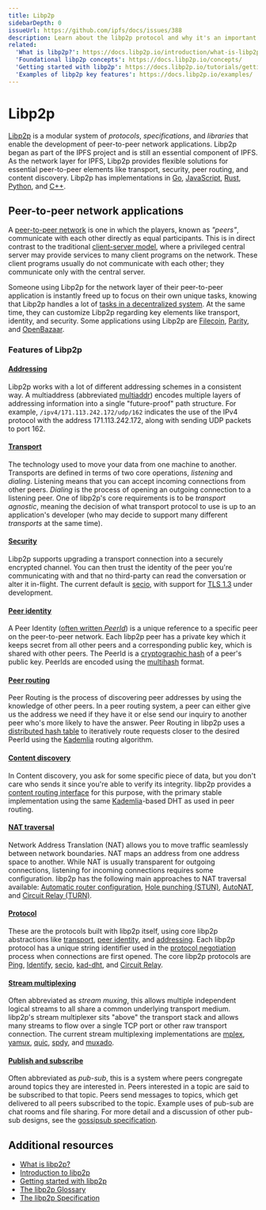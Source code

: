 ```yaml
---
title: Libp2p
sidebarDepth: 0
issueUrl: https://github.com/ipfs/docs/issues/388
description: Learn about the libp2p protocol and why it's an important ingredient in how IPFS works.
related:
  'What is libp2p?': https://docs.libp2p.io/introduction/what-is-libp2p/
  'Foundational libp2p concepts': https://docs.libp2p.io/concepts/
  'Getting started with libp2p': https://docs.libp2p.io/tutorials/getting-started/
  'Examples of libp2p key features': https://docs.libp2p.io/examples/
---
```


# Libp2p

[Libp2p](https://libp2p.io/) is a modular system of _protocols_, _specifications_, and _libraries_ that enable the development of peer-to-peer network applications. Libp2p began as part of the IPFS project and is still an essential component of IPFS. As the network layer for IPFS, Libp2p provides flexible solutions for essential peer-to-peer elements like transport, security, peer routing, and content discovery. Libp2p has implementations in [Go](https://github.com/libp2p/go-libp2p), [JavaScript](https://github.com/libp2p/js-libp2p), [Rust](https://github.com/libp2p/rust-libp2p), [Python](https://github.com/libp2p/py-libp2p), and [C++](https://github.com/soramitsu/libp2p).

## Peer-to-peer network applications

A [peer-to-peer network](https://docs.libp2p.io/reference/glossary/#peer-to-peer-p2p) is one in which the players, known as _"peers"_, communicate with each other directly as equal participants. This is in direct contrast to the traditional [client-server model](https://docs.libp2p.io/reference/glossary/#client-server), where a privileged central server may provide services to many client programs on the network. These client programs usually do not communicate with each other; they communicate only with the central server.

Someone using Libp2p for the network layer of their peer-to-peer application is instantly freed up to focus on their own unique tasks, knowing that Libp2p handles a lot of [tasks in a decentralized system](https://hub.packtpub.com/libp2p-the-modular-p2p-network-stack-by-ipfs-for-better-decentralized-computing/). At the same time, they can customize Libp2p regarding key elements like transport, identity, and security. Some applications using Libp2p are [Filecoin](https://filecoin.io/), [Parity](https://www.parity.io/why-libp2p/), and [OpenBazaar](https://www.openbazaar.org/).

### Features of Libp2p

#### [Addressing](https://docs.libp2p.io/concepts/addressing/)

Libp2p works with a lot of different addressing schemes in a consistent way. A multiaddress (abbreviated [multiaddr](https://github.com/multiformats/multiaddr)) encodes multiple layers of addressing information into a single "future-proof" path structure. For example, `/ipv4/171.113.242.172/udp/162` indicates the use of the IPv4 protocol with the address 171.113.242.172, along with sending UDP packets to port 162.

#### [Transport](https://docs.libp2p.io/concepts/transport/)

The technology used to move your data from one machine to another. Transports are defined in terms of two core operations, _listening_ and _dialing_. Listening means that you can accept incoming connections from other peers. _Dialing_ is the process of opening an outgoing connection to a listening peer. One of libp2p's core requirements is to be _transport agnostic_, meaning the decision of what transport protocol to use is up to an application's developer (who may decide to support many different _transports_ at the same time).

#### [Security](https://docs.libp2p.io/introduction/what-is-libp2p/#security)

Libp2p supports upgrading a transport connection into a securely encrypted channel. You can then trust the identity of the peer you're communicating with and that no third-party can read the conversation or alter it in-flight. The current default is [secio](https://docs.libp2p.io/concepts/secure-comms/), with support for [TLS 1.3](https://www.ietf.org/blog/tls13/) under development.

#### [Peer identity](https://docs.libp2p.io/concepts/peer-id/)

A Peer Identity ([often written _PeerId_](https://docs.libp2p.io/reference/glossary/#peerid)) is a unique reference to a specific peer on the peer-to-peer network. Each libp2p peer has a private key which it keeps secret from all other peers and a corresponding public key, which is shared with other peers. The PeerId is a [cryptographic hash](https://en.wikipedia.org/wiki/Cryptographic_hash_function) of a peer's public key. PeerIds are encoded using the [multihash](https://docs.libp2p.io/reference/glossary/#multihash) format.

#### [Peer routing](https://docs.libp2p.io/introduction/what-is-libp2p/#peer-routing)

Peer Routing is the process of discovering peer addresses by using the knowledge of other peers. In a peer routing system, a peer can either give us the address we need if they have it or else send our inquiry to another peer who's more likely to have the answer. Peer Routing in libp2p uses a [distributed hash table](https://docs.libp2p.io/reference/glossary/#dht) to iteratively route requests closer to the desired PeerId using the [Kademlia](https://en.wikipedia.org/wiki/Kademlia) routing algorithm.

#### [Content discovery](https://docs.libp2p.io/introduction/what-is-libp2p/#content-discovery)

In Content discovery, you ask for some specific piece of data, but you don't care who sends it since you're able to verify its integrity. libp2p provides a [content routing interface](https://github.com/libp2p/interface-content-routing) for this purpose, with the primary stable implementation using the same [Kademlia](https://en.wikipedia.org/wiki/Kademlia)-based DHT as used in peer routing.

#### [NAT traversal](https://docs.libp2p.io/concepts/nat/)

Network Address Translation (NAT) allows you to move traffic seamlessly between network boundaries. NAT maps an address from one address space to another. While NAT is usually transparent for outgoing connections, listening for incoming connections requires some configuration. libp2p has the following main approaches to NAT traversal available: [Automatic router configuration](https://docs.libp2p.io/concepts/nat/#automatic-router-configuration), [Hole punching (STUN)](https://docs.libp2p.io/concepts/nat/#hole-punching-stun), [AutoNAT](https://docs.libp2p.io/concepts/nat/#autonat), and [Circuit Relay (TURN)](https://docs.libp2p.io/concepts/nat/#circuit-relay-turn).

#### [Protocol](https://docs.libp2p.io/concepts/protocols/)

These are the protocols built with libp2p itself, using core libp2p abstractions like [transport](https://docs.libp2p.io/concepts/transport/), [peer identity](https://docs.libp2p.io/concepts/peer-id/), and [addressing](https://docs.libp2p.io/concepts/addressing/). Each libp2p protocol has a unique string identifier used in the [protocol negotiation](https://docs.libp2p.io/concepts/protocols/#protocol-negotiation) process when connections are first opened. The core libp2p protocols are [Ping](https://docs.libp2p.io/concepts/protocols/#ping), [Identify](https://docs.libp2p.io/concepts/protocols/#identify), [secio](https://docs.libp2p.io/concepts/protocols/#secio), [kad-dht](https://docs.libp2p.io/concepts/protocols/#kad-dht), and [Circuit Relay](https://docs.libp2p.io/concepts/protocols/#circuit-relay).

#### [Stream multiplexing](https://docs.libp2p.io/concepts/stream-multiplexing/)

Often abbreviated as _stream muxing_, this allows multiple independent logical streams to all share a common underlying transport medium. libp2p's stream multiplexer sits "above" the transport stack and allows many streams to flow over a single TCP port or other raw transport connection. The current stream multiplexing implementations are [mplex](https://docs.libp2p.io/concepts/stream-multiplexing/#mplex), [yamux](https://docs.libp2p.io/concepts/stream-multiplexing/#yamux), [quic](https://docs.libp2p.io/concepts/stream-multiplexing/#quic), [spdy](https://docs.libp2p.io/concepts/stream-multiplexing/#spdy), and [muxado](https://docs.libp2p.io/concepts/stream-multiplexing/#muxado).

#### [Publish and subscribe](https://docs.libp2p.io/concepts/publish-subscribe/)

Often abbreviated as _pub-sub_, this is a system where peers congregate around topics they are interested in. Peers interested in a topic are said to be subscribed to that topic. Peers send messages to topics, which get delivered to all peers subscribed to the topic. Example uses of pub-sub are chat rooms and file sharing. For more detail and a discussion of other pub-sub designs, see the [gossipsub specification](https://github.com/libp2p/specs/blob/master/pubsub/gossipsub/README.md).

## Additional resources

- [What is libp2p?](https://docs.libp2p.io/introduction/what-is-libp2p/)
- [Introduction to libp2p](https://www.youtube.com/embed/CRe_oDtfRLw)
- [Getting started with libp2p](https://docs.libp2p.io/tutorials/getting-started/)
- [The libp2p Glossary](https://docs.libp2p.io/reference/glossary/)
- [The libp2p Specification](https://github.com/libp2p/specs)
